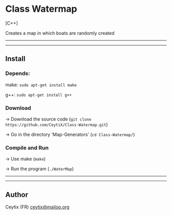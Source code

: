# Class Watermap
[C++]

Creates a map in which boats are randomly created

___

___

## Install

### Depends:

make: `sudo apt-get install make`

g++: `sudo apt-get install g++`

### Download

-> Download the source code (`git clone https://github.com/CeytiX/Class-Watermap.git`)

-> Go in the directory 'Map-Generators' (`cd Class-Watermap/`)

### Compile and Run

-> Use make (`make`)

-> Run the program (`./WaterMap`)

___

___

## Author

Ceytix (FR) <ceytix@mailoo.org>

